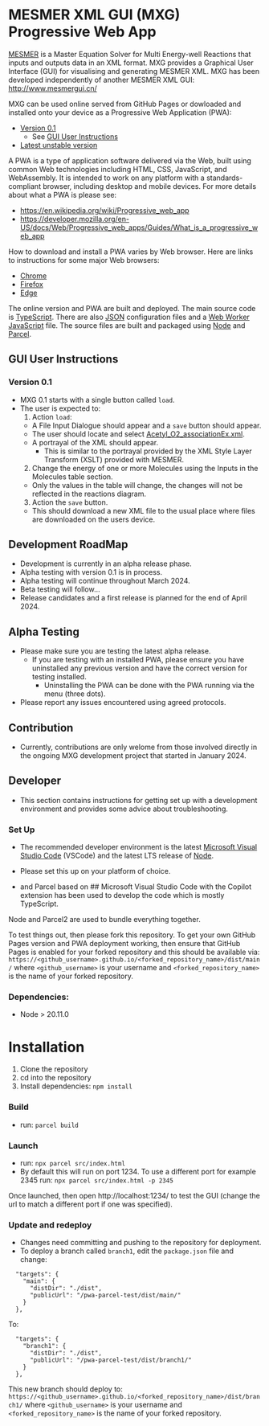 # MESMER XML GUI (MXG) Progressive Web App 

[MESMER](https://sourceforge.net/projects/mesmer) is a Master Equation Solver for Multi Energy-well Reactions that inputs and outputs data in an XML format. MXG provides a Graphical User Interface (GUI) for visualising and generating MESMER XML. MXG has been developed independently of another MESMER XML GUI: http://www.mesmergui.cn/ 

MXG can be used online served from GitHub Pages or dowloaded and installed onto your device as a Progressive Web Application (PWA):
 - [Version 0.1](https://agdturner.github.io/mxg-pwa/dist/0.1)
   - See [GUI User Instructions](#GUI_User_Instructions) 
 - [Latest unstable version](https://agdturner.github.io/mxg-pwa/dist/main/)

A PWA is a type of application software delivered via the Web, built using common Web technologies including HTML, CSS, JavaScript, and WebAssembly. It is intended to work on any platform with a standards-compliant browser, including desktop and mobile devices. For more details about what a PWA is please see:
- https://en.wikipedia.org/wiki/Progressive_web_app
- https://developer.mozilla.org/en-US/docs/Web/Progressive_web_apps/Guides/What_is_a_progressive_web_app

How to download and install a PWA varies by Web browser. Here are links to instructions for some major Web browsers:
- [Chrome](https://support.google.com/chrome/answer/9658361)
- [Firefox](https://developer.mozilla.org/en-US/docs/Web/Progressive_web_apps/Guides/Installing)
- [Edge](https://learn.microsoft.com/en-us/microsoft-edge/progressive-web-apps-chromium/ux)

The online version and PWA are built and deployed. The main source code is [TypeScript](https://www.typescriptlang.org/). There are also [JSON](https://www.json.org/json-en.html) configuration files and a [Web Worker](https://en.wikipedia.org/wiki/Web_worker) [JavaScript](https://en.wikipedia.org/wiki/JavaScript) file. The source files are built and packaged using [Node](https://nodejs.org/) and [Parcel](https://parceljs.org/).  


## GUI User Instructions

### Version 0.1
- MXG 0.1 starts with a single button called `load`.
- The user is expected to:
  1. Action `load`:
    - A File Input Dialogue should appear and a `save` button should appear.
    - The user should locate and select [Acetyl_O2_associationEx.xml](https://agdturner.github.io/mxg-pwa/data/examples/AcetylO2/Acetyl_O2_associationEx.xml).
    - A portrayal of the XML should appear.
      - This is similar to the portrayal provided by the XML Style Layer Transform (XSLT) provided with MESMER. 
  2. Change the energy of one or more Molecules using the Inputs in the Molecules table section.
    - Only the values in the table will change, the changes will not be reflected in the reactions diagram.  
  3. Action the `save` button.
    - This should download a new XML file to the usual place where files are downloaded on the users device.


## Development RoadMap
- Development is currently in an alpha release phase.
- Alpha testing with version 0.1 is in process.
- Alpha testing will continue throughout March 2024.
- Beta testing will follow...
- Release candidates and a first release is planned for the end of April 2024.


## Alpha Testing
- Please make sure you are testing the latest alpha release.
  - If you are testing with an installed PWA, please ensure you have uninstalled any previous version and have the correct version for testing installed.
    -  Uninstalling the PWA can be done with the PWA running via the menu (three dots).
- Please report any issues encountered using agreed protocols.


## Contribution
- Currently, contributions are only welome from those involved directly in the ongoing MXG development project that started in January 2024.


## Developer
- This section contains instructions for getting set up with a development environment and provides some advice about troubleshooting.

### Set Up
- The recommended developer environment is the latest [Microsoft Visual Studio Code](https://code.visualstudio.com/) (VSCode) and the latest LTS release of [Node](https://nodejs.org/).
- Please set this up on your platform of choice.


-   and Parcel based on ##
Microsoft Visual Studio Code with the Copilot extension has been used to develop the code which is mostly TypeScript.

Node and Parcel2 are used to bundle everything together.

To test things out, then please fork this repository. To get your own GitHub Pages version and PWA deployment working, then ensure that GitHub Pages is enabled for your forked repository and this should be available via:
`https://<github_username>.github.io/<forked_repository_name>/dist/main/` where `<github_username>` is your username and `<forked_repository_name>` is the name of your forked repository.

### Dependencies:
- Node > 20.11.0

# Installation
1. Clone the repository
2. cd into the repository
3. Install dependencies:
`npm install`

### Build
- run:
`parcel build`

### Launch
- run:
`npx parcel src/index.html`
- By default this will run on port 1234. To use a different port for example 2345 run: `npx parcel src/index.html -p 2345`

Once launched, then open http://localhost:1234/ to test the GUI (change the url to match a different port if one was specified).

### Update and redeploy
- Changes need committing and pushing to the repository for deployment.
- To deploy a branch called `branch1`, edit the `package.json` file and change:
```
  "targets": {
    "main": {
      "distDir": "./dist",
      "publicUrl": "/pwa-parcel-test/dist/main/"
    }
  },
```
To:
```
  "targets": {
    "branch1": {
      "distDir": "./dist",
      "publicUrl": "/pwa-parcel-test/dist/branch1/"
    }
  },
```
This new branch should deploy to:
`https://<github_username>.github.io/<forked_repository_name>/dist/branch1/` where `<github_username>` is your username and `<forked_repository_name>` is the name of your forked repository.
